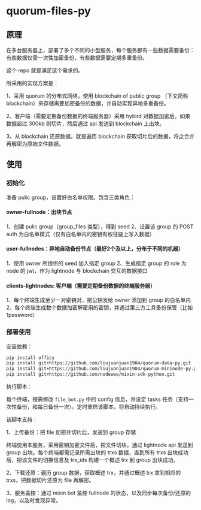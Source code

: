# quorum-files-py

## 原理

在多台服务器上，部署了多个不同的小型服务，每个服务都有一些数据需要备份：有些数据仅需一次性加密备份，有些数据需要定期多重备份。

这个 repo 就是满足这个需求的。

所采用的实现方案是：

1、采用 quorum 的分布式网络，使用 blockchain of public group （下文简称 blockchain）来存储需要加密备份的数据，并自动实现异地多重备份。

2、客户端（需要定期备份数据的终端服务器）采用 hybird 对数据加密后，如果数据超过 300kb 则切片，然后通过 api 发送到 blockchain 上出块。

3、从 blockchain 还原数据，就是遍历 blockchain 获取切片后的数据，将之合并再解密为原始文件数据。

## 使用

### 初始化

准备 pulic group，设置好白名单权限。包含三类角色：

#### owner-fullnode：出块节点

1、创建 pulic group（group_files 类型），得到 seed
2、设置该 group 的 POST auth 为白名单模式（仅有白名单内的密钥有权往链上写入数据）

#### user-fullnodes：异地自动备份节点（最好2个及以上，分布于不同的机器）

1、使用 owner 所提供的 seed 加入指定 group
2、生成指定 group 的 role 为 node 的 jwt，作为 lightnode 与 blockchain 交互的数据接口

#### clients-lightnodes: 客户端（需要定期备份数据的终端服务器）

1、每个终端生成至少一对密钥对，把公钥发给 owner 添加到 group 的白名单内
2、每个终端生成数个数据加密解密用的密钥，并通过第三方工具备份保管（比如 1password）

### 部署使用

安装依赖：

```sh
pip install officy
pip install git+https://github.com/liujuanjuan1984/quorum-data-py.git
pip install git+https://github.com/liujuanjuan1984/quorum-mininode-py.git
pip install git+https://github.com/nodewee/mixin-sdk-python.git
```

执行脚本：

每个终端，按需修改 `file_bot.py` 中的 config 信息，并设定 tasks 任务（支持一次性备份，和每日备份一次）。定时重启该脚本，将自动持续执行。

该脚本支持：

1、上传备份：把 file 加密并切片后，发送到 group 存储

终端使用本服务，采用密钥加密文件后，把文件切块，通过 lightnode api 发送到 group 出块。每个终端都需记录所需出块的 trxs 数据，直到所有 trxs 出块成功后，把该文件的切换信息及 trx_ids 构建一个概述 trx 到 group 出块成功。

2、下载还原：遍历 group 数据，获取概述 trx，并通过概述 trx 拿到相应的 trxs，把数据切片还原为 file 再解密。

3、服务监控：通过 mixin bot 监控 fullnode 的状态，以及同步每次备份/还原的 log，以及时发现异常。

